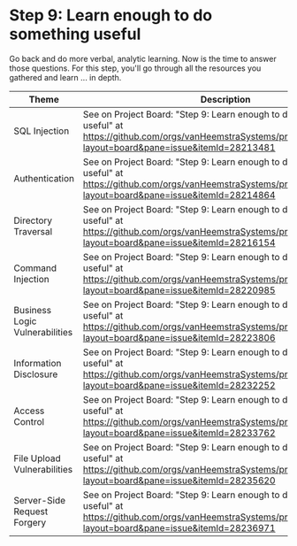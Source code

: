 # Step 9: Learn enough to do something useful

Go back and do more verbal, analytic learning. Now is the time to answer those questions. For this step, you'll go through all the resources you gathered and learn ... in depth.

| Theme | Description |
| --- | --- |
| SQL Injection | See on Project Board: "Step 9: Learn enough to do something useful" at https://github.com/orgs/vanHeemstraSystems/projects/18/views/1?layout=board&pane=issue&itemId=28213481 |
| Authentication | See on Project Board: "Step 9: Learn enough to do something useful" at https://github.com/orgs/vanHeemstraSystems/projects/19/views/1?layout=board&pane=issue&itemId=28214864 |
| Directory Traversal | See on Project Board: "Step 9: Learn enough to do something useful" at https://github.com/orgs/vanHeemstraSystems/projects/20/views/1?layout=board&pane=issue&itemId=28216154 |
| Command Injection | See on Project Board: "Step 9: Learn enough to do something useful" at https://github.com/orgs/vanHeemstraSystems/projects/21/views/1?layout=board&pane=issue&itemId=28220985 |
| Business Logic Vulnerabilities | See on Project Board: "Step 9: Learn enough to do something useful" at https://github.com/orgs/vanHeemstraSystems/projects/22/views/1?layout=board&pane=issue&itemId=28223806 |
| Information Disclosure | See on Project Board: "Step 9: Learn enough to do something useful" at https://github.com/orgs/vanHeemstraSystems/projects/23/views/1?layout=board&pane=issue&itemId=28232252 |
| Access Control | See on Project Board: "Step 9: Learn enough to do something useful" at https://github.com/orgs/vanHeemstraSystems/projects/24/views/1?layout=board&pane=issue&itemId=28233762 |
| File Upload Vulnerabilities | See on Project Board: "Step 9: Learn enough to do something useful" at https://github.com/orgs/vanHeemstraSystems/projects/25/views/1?layout=board&pane=issue&itemId=28235620 |
| Server-Side Request Forgery | See on Project Board: "Step 9: Learn enough to do something useful" at https://github.com/orgs/vanHeemstraSystems/projects/26/views/1?layout=board&pane=issue&itemId=28236971 |
